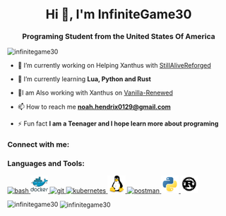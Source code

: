 <h1 align="center">Hi 👋, I'm InfiniteGame30</h1>
<h3 align="center">Programing Student from the United States Of America</h3>

<p align="left"> <img src="https://komarev.com/ghpvc/?username=infinitegame30&label=Profile%20views&color=0e75b6&style=flat" alt="infinitegame30" /> </p>

- 🔭 I’m currently working on Helping Xanthus with [StillAliveReforged](https://github.com/Xanthus58/StillAliveReforged)

- 🌱 I’m currently learning **Lua, Python and Rust**

- 🔭I am Also working with Xanthus on [Vanilla-Renewed](https://github.com/Xanthus58/Vanilla-Renewed/tree/Experimental)

- 📫 How to reach me **noah.hendrix0129@gmail.com**

- ⚡ Fun fact **I am a Teenager and I hope learn more about programing**

<h3 align="left">Connect with me:</h3>
<p align="left">
</p>

<h3 align="left">Languages and Tools:</h3>
<p align="left"> <a href="https://www.gnu.org/software/bash/" target="_blank" rel="noreferrer"> <img src="https://www.vectorlogo.zone/logos/gnu_bash/gnu_bash-icon.svg" alt="bash" width="40" height="40"/> </a> <a href="https://www.docker.com/" target="_blank" rel="noreferrer"> <img src="https://raw.githubusercontent.com/devicons/devicon/master/icons/docker/docker-original-wordmark.svg" alt="docker" width="40" height="40"/> </a> <a href="https://git-scm.com/" target="_blank" rel="noreferrer"> <img src="https://www.vectorlogo.zone/logos/git-scm/git-scm-icon.svg" alt="git" width="40" height="40"/> </a> <a href="https://kubernetes.io" target="_blank" rel="noreferrer"> <img src="https://www.vectorlogo.zone/logos/kubernetes/kubernetes-icon.svg" alt="kubernetes" width="40" height="40"/> </a> <a href="https://www.linux.org/" target="_blank" rel="noreferrer"> <img src="https://raw.githubusercontent.com/devicons/devicon/master/icons/linux/linux-original.svg" alt="linux" width="40" height="40"/> </a> <a href="https://postman.com" target="_blank" rel="noreferrer"> <img src="https://www.vectorlogo.zone/logos/getpostman/getpostman-icon.svg" alt="postman" width="40" height="40"/> </a> <a href="https://www.python.org" target="_blank" rel="noreferrer"> <img src="https://raw.githubusercontent.com/devicons/devicon/master/icons/python/python-original.svg" alt="python" width="40" height="40"/> </a> <a href="https://www.rust-lang.org" target="_blank" rel="noreferrer"> <img src="https://raw.githubusercontent.com/devicons/devicon/master/icons/rust/rust-plain.svg" alt="rust" width="40" height="40"/> </a> </p>

<p><img align="left" src="https://github-readme-stats.vercel.app/api/top-langs?username=infinitegame30&show_icons=true&locale=en&layout=compact" alt="infinitegame30" /></p>

<p>&nbsp;<img align="center" src="https://github-readme-stats.vercel.app/api?username=infinitegame30&show_icons=true&locale=en" alt="infinitegame30" /></p>
